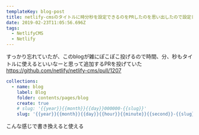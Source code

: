 ```yaml
---
templateKey: blog-post
title: netlify-cmsのタイトルに時分秒を設定できるのをPRしたのを思い出したので設定した
date: 2019-02-23T11:05:56.696Z
tags:
  - NetlifyCMS
  - Netlify
---
```

すっかり忘れていたが、このblogが雑にぽこぽこ投げるので時間、分、秒もタイトルに使えるといいなーと思って追加するPRを投げていた
https://github.com/netlify/netlify-cms/pull/1207

```yml
collections:
  - name: blog
    label: Blog
    folder: contents/pages/blog
    create: true
    # slug: '{{year}}{{month}}{{day}}000000-{{slug}}'
    slug: '{{year}}{{month}}{{day}}{{hour}}{{minute}}{{second}}-{{slug}}'
```
こんな感じで書き換えると使える
